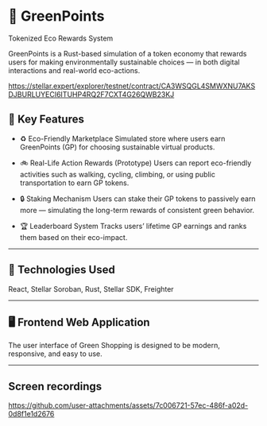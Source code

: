 # 🌱 GreenPoints

Tokenized Eco Rewards System

GreenPoints is a Rust-based simulation of a token economy that rewards users for making environmentally sustainable choices — in both digital interactions and real-world eco-actions.

https://stellar.expert/explorer/testnet/contract/CA3WSQGL4SMWXNU7AKSDJBURLUYECI6ITUHP4RQ2F7CXT4G26QWB23KJ

## 🌟 Key Features
- ♻️ Eco-Friendly Marketplace
Simulated store where users earn GreenPoints (GP) for choosing sustainable virtual products.

- 🚲 Real-Life Action Rewards (Prototype)
Users can report eco-friendly activities such as walking, cycling, climbing, or using public transportation to earn GP tokens.

- 🔒 Staking Mechanism
Users can stake their GP tokens to passively earn more — simulating the long-term rewards of consistent green behavior.

- 🏆 Leaderboard System
Tracks users’ lifetime GP earnings and ranks them based on their eco-impact.

---

## 🧰 Technologies Used

React, Stellar Soroban, Rust, Stellar SDK, Freighter 


---

## 🖥️ Frontend Web Application

The user interface of Green Shopping is designed to be modern, responsive, and easy to use.

---

## Screen recordings

https://github.com/user-attachments/assets/7c006721-57ec-486f-a02d-0d8f1e1d2676
